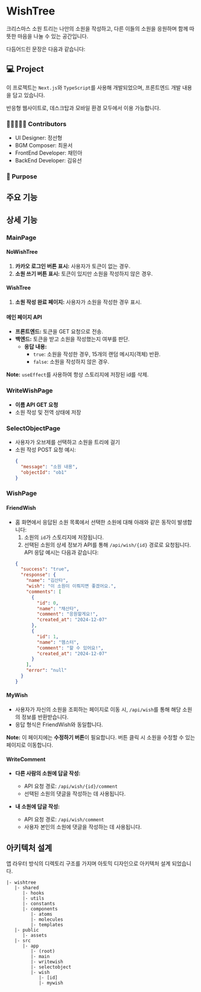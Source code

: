 # WishTree

크리스마스 소원 트리는 나만의 소원을 작성하고, 다른 이들의 소원을 응원하며 함께 따뜻한 마음을 나눌 수 있는 공간입니다. 


다듬어드린 문장은 다음과 같습니다:

## 💻 Project
이 프로젝트는 `Next.js`와 `TypeScript`를 사용해 개발되었으며, 프론트엔드 개발 내용을 담고 있습니다. 

반응형 웹사이트로, 데스크탑과 모바일 환경 모두에서 이용 가능합니다.

### 🧑🏻‍🤝‍🧑🏻 Contributors
- UI Designer: 정선형
- BGM Composer: 최윤서
- FrontEnd Developer: 채민아
- BackEnd Developer: 김유선

### 🔎 Purpose


## 주요 기능 


## 상세 기능 

### MainPage

#### NoWishTree
1. **카카오 로그인 버튼 표시:** 사용자가 토큰이 없는 경우.
2. **소원 쓰기 버튼 표시:** 토큰이 있지만 소원을 작성하지 않은 경우. 

#### WishTree
1. **소원 작성 완료 페이지:** 사용자가 소원을 작성한 경우 표시.

#### 메인 페이지 API

- **프론트엔드:** 토큰을 GET 요청으로 전송.
- **백엔드:** 토큰을 받고 소원을 작성했는지 여부를 판단.
  - **응답 내용:**
    - `true`: 소원을 작성한 경우, 15개의 랜덤 메시지(객체) 반환.
    - `false`: 소원을 작성하지 않은 경우.

**Note:** `useEffect`를 사용하여 항상 스토리지에 저장된 id를 삭제.

### WriteWishPage
- **이름 API GET 요청**
- 소원 작성 및 전역 상태에 저장

### SelectObjectPage
- 사용자가 오브제를 선택하고 소원을 트리에 걸기
- 소원 작성 POST 요청 예시:
  ```json
  {
    "message": "소원 내용",
    "objectId": "ob1"
  }

### WishPage

#### FriendWish
- 홈 화면에서 응답된 소원 목록에서 선택한 소원에 대해 아래와 같은 동작이 발생합니다:
  1. 소원의 `id`가 스토리지에 저장됩니다.
  2. 선택된 소원의 상세 정보가 API를 통해 `/api/wish/{id}` 경로로 요청됩니다. API 응답 예시는 다음과 같습니다:
    ```json
    {
      "success": "true",
      "response": {
        "name": "김산타",
        "wish": "이 소원이 이뤄지면 좋겠어요.",
        "comments": [
          {
            "id": 0,
            "name": "채산타",
            "comment": "응원할게요!",
            "created_at": "2024-12-07"
          },
          {
            "id": 1,
            "name": "햄스터",
            "comment": "할 수 있어요!",
            "created_at": "2024-12-07"
          }
        ],
        "error": "null"
      }
    }
    ```

#### MyWish
- 사용자가 자신의 소원을 조회하는 페이지로 이동 시, `/api/wish`를 통해 해당 소원의 정보를 반환받습니다.
- 응답 형식은 FriendWish와 동일합니다.

**Note:** 이 페이지에는 **수정하기 버튼**이 필요합니다. 버튼 클릭 시 소원을 수정할 수 있는 페이지로 이동합니다.

#### WriteComment
- **다른 사람의 소원에 답글 작성:** 
  - API 요청 경로: `/api/wish/{id}/comment`
  - 선택된 소원의 댓글을 작성하는 데 사용됩니다.
  
- **내 소원에 답글 작성:**
  - API 요청 경로: `/api/wish/comment`
  - 사용자 본인의 소원에 댓글을 작성하는 데 사용됩니다.

## 아키텍처 설계 

앱 라우터 방식의 디렉토리 구조를 가지며 아토믹 디자인으로 아키텍처 설계 되었습니다. 

```
|- wishtree
   |- shared
      |- hooks
      |- utils
      |- constants
      |- components
         |- atoms
         |- molecules
         |- templates
   |- public
      |- assets
   |- src
      |- app
         |- (root)
         |- main
         |- writewish
         |- selectobject
         |- wish
            |- [id]
            |- mywish
```